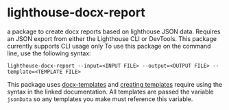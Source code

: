 # lighthouse-docx-report
a package to create docx reports based on lighthouse JSON data. Requires an JSON export from either the Lighthouse CLI or DevTools. 
This package currently supports CLI usage only
To use this package on the command line, use the following syntax: 
```
lighthouse-docx-report --input=<INPUT FILE> --output=<OUTPUT FILE> --template=<TEMPLATE FILE>
```
This package uses [docx-templates](https://github.com/guigrpa/docx-templates) and 
[creating templates](https://github.com/guigrpa/docx-templates#writing-templates) require using the syntax in the linked documentation. 
All templates are passed the variable ```jsonData``` so any templates you make must reference this variable. 
